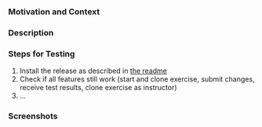 ### Motivation and Context
<!-- Why is this change required? What problem does it solve? -->
<!-- If it fixes an open issue, please link to the issue here. -->

### Description
<!-- Describe your changes in detail -->

### Steps for Testing
<!-- Please describe in detail how the reviewer can test your changes. -->

1.  Install the release as described in [the readme](https://github.com/ls1intum/Orion/blob/master/README.md#testing-of-pull-requests)
2.  Check if all features still work (start and clone exercise, submit changes, receive test results, clone exercise as instructor)
3.  ...

### Screenshots
<!-- Add screenshots to demonstrate the changes in the UI. -->